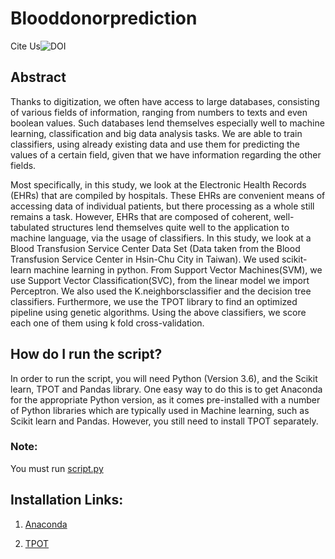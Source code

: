 # Blooddonorprediction
Cite Us![![DOI](https://zenodo.org/badge/doi/10.5281/zenodo.1336304.svg)](https://zenodo.org/badge/latestdoi/114982988)

## Abstract
Thanks to digitization, we often have access to large databases, consisting of various fields of information, ranging from numbers to texts and even boolean values. Such databases lend themselves especially well to machine learning, classification and big data analysis tasks. We are able to train classifiers, using already existing data and use them for predicting the values of a certain field, given that we have information regarding the other fields. 
 
Most specifically, in this study, we look at the Electronic Health Records (EHRs) that are compiled by hospitals. These EHRs are convenient means of accessing data of individual patients, but there processing as a whole still remains a task. However, EHRs that are composed of coherent, well-tabulated structures lend themselves quite well to the application to machine language, via the usage of classifiers. In this study, we look at a Blood Transfusion Service Center Data Set (Data taken from the Blood Transfusion Service Center in Hsin-Chu City in Taiwan). We used scikit-learn machine learning in python. From Support Vector Machines(SVM), we use Support Vector Classification(SVC), from the linear model we import Perceptron. We also used the K.neighborsclassifier and the decision tree classifiers. Furthermore, we use the TPOT library to find an optimized pipeline using genetic algorithms. Using the above classifiers, we score each one of them using k fold cross-validation. 
## How do I run the script?
In order to run the script, you will need Python (Version 3.6), and the Scikit learn, TPOT and Pandas library. One easy way to do this is to get Anaconda for the appropriate Python version, as it comes pre-installed with a number of Python libraries which are typically used in Machine learning, such as Scikit learn and Pandas. However, you still need to install TPOT separately.
### Note:
You must run [script.py](https://github.com/ritabratamaiti/Blooddonorprediction/blob/master/script.py)
## Installation Links:
1. [Anaconda](https://www.anaconda.com/download/)

2. [TPOT](https://epistasislab.github.io/tpot/installing/)
